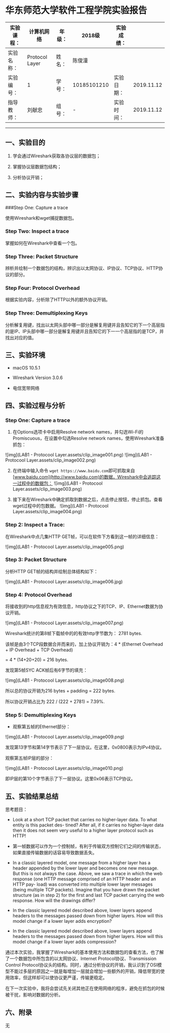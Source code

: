 # 华东师范大学软件工程学院实验报告

| 实验课程： | 计算机网络     | 年级： | 2018级      | 实验成绩： |            |
| ---------- | -------------- | ------ | ----------- | ---------- | ---------- |
| 实验名称： | Protocol Layer | 姓名： | 陈俊潼      |
| 实验编号： | 1              | 学号： | 10185101210 | 实验日期： | 2019.11.12 |
| 指导教师： | 刘献忠|组号：   | -      | 实验时间：  | 2019.11.12 |

---

## 一、实验目的

1. 学会通过Wireshark获取各协议层的数据包；

2. 掌握协议层数据包结构；

3. 分析协议开销；

## 二、实验内容与实验步骤

###Step One: Capture a trace

使用Wireshark和wget捕捉数据包。

### Step Two: Inspect a trace

掌握如何在Wireshark中查看一个包。

### Step Three: Packet Structure

辨析并绘制一个数据包的结构，辨识出以太网协议、IP协议、TCP协议、HTTP协议的部分。

### Step Four: Protocol Overhead

根据实验内容，分析除了HTTP以外的额外协议开销。

### Step Three: Demultiplexing Keys

分析解复用键，找出以太网头部中哪一部分是解复用键并且告知它的下一个高层指的是IP、IP头部中哪一部分是解复用键并且告知它的下一一个高层指的是TCP，并找出对应的值。

## 三、实验环境

- macOS 10.5.1

- Wireshark Version 3.0.6

- 电信宽带网络

## 四、实验过程与分析

### Step One: Capture a trace

1. 在Options选项卡中启用Resolve network names，并勾选Wi-Fi的Promiscuous，在设置中勾选Resolve network names，使用Wireshark准备抓包：

![img](LAB1 - Protocool Layer.assets/clip_image001.png)
 ![img](LAB1 - Protocool Layer.assets/clip_image002.png)

2. 在终端中输入命令 `wget https://www.baidu.com`即可抓取来自[www.baidu.com](http://www.baidu.com)的数据，Wireshark中会追踪这一过程中的数据包：
    ![img](LAB1 - Protocool Layer.assets/clip_image003.png)

 

3. 接下来在Wireshark中确定抓取到数据之后，点击停止按钮，停止抓包。查看wget过程中的包数据。
    ![img](LAB1 - Protocool Layer.assets/clip_image004.png)

### Step 2: Inspect a Trace:

在Wireshark中点几集HTTP GET帧，可以在软件下方看到这一帧的详细信息：

![img](LAB1 - Protocool Layer.assets/clip_image005.png)

 

### Step 3: Packet Structure

分析HTTP GET帧的结构并绘制总体结构如下：

![img](LAB1 - Protocool Layer.assets/clip_image006.jpg)

### Step 4: Protocol Overhead

将接收到的http信息视为有效信息，http协议之下的TCP、IP、Ethernet数据为协议开销。

![img](LAB1 - Protocool Layer.assets/clip_image007.png)

Wireshark统计的第8帧下载帧中的的有效http字节数为： 2781 bytes.

该帧是由3个TCP段数据合并而来的，加上协议开销为：4 * (Ethernet Overhead + IP Overhead + TCP Overhead) 

= 4 * (14+20+20) = 216 bytes.

发现第5帧SYC ACK帧后有6字节的填充：

![img](LAB1 - Protocool Layer.assets/clip_image008.png)

所以总的协议开销为216 bytes + padding = 222 bytes.

所以协议开销占比为 222 / (222 + 2781) = 7.39%.

### Step 5: Demultiplexing Keys

- 观察第五帧的Ethernet部分：

![img](LAB1 - Protocool Layer.assets/clip_image009.png)

发现第13字节和第14字节表示了下一层协议。在这里，0x0800表示为IPv4协议。

观察第五帧IP层的部分：

![img](LAB1 - Protocool Layer.assets/clip_image010.png)

即IP层的第10个字节表示了下一层协议。这里0x06表示TCP协议。

 

## 五、实验结果总结

思考题目：

- Look at a short TCP packet that carries no higher-layer data. To what entity is this packet des- tined? After all, if it carries no higher-layer data then it does not seem very useful to a higher layer protocol such as HTTP!
- 第一帧数据可以作为一个控制帧，有利于传输双方控制它们之间的传输状态，如果直接传输数据的话容易导致数据丢失。

- In a classic layered model, one message from a higher layer has a header appended by the lower layer and becomes one new message. But this is not always the case. Above, we saw a trace in which the web response (one HTTP message comprised of an HTTP header and an HTTP pay- load) was converted into multiple lower layer messages (being multiple TCP packets). Imagine that you have drawn the packet structure (as in step 2) for the first and last TCP packet carrying the web response. How will the drawings differ?

- In the classic layered model described above, lower layers append headers to the messages passed down from higher layers. How will this model change if a lower layer adds encryption?

- In the classic layered model described above, lower layers append headers to the messages passed down from higher layers. How will this model change if a lower layer adds compression?

 

通过本次实验，我掌握了Wireshark的基本使用方法和数据包的查看方法，也了解了一个数据包中所包含的以太网协议、Internet Protocol协议、Transmission Control Protocol协议头的结构。同时，通过分析协议的开销，我认识到了OSI模型不能过多层的原因之一就是每增加一层就会增加一些额外的开销，降低带宽的使用效率，但这样却可以使协议更严谨，传输更稳定。

在下一次实验中，我将会尝试先关闭其他正在使用网络的程序，避免在抓包的时候被干扰，影响对数据的分析。 

## 六、附录

无